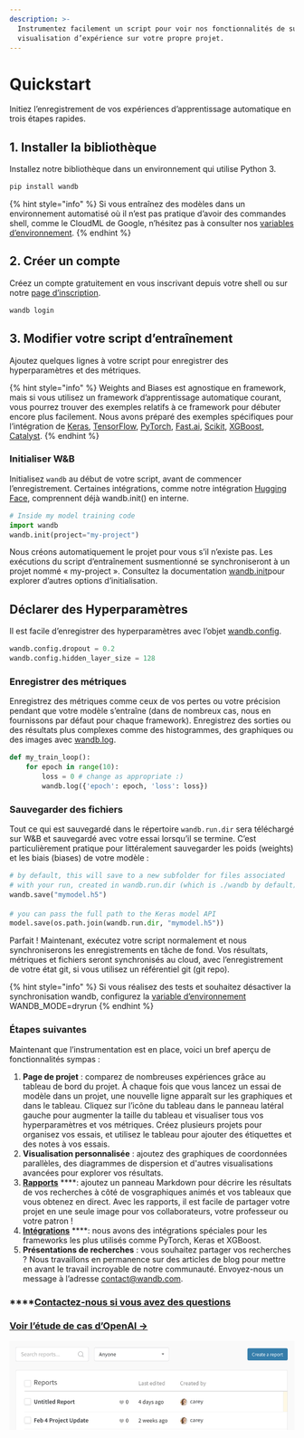 ```yaml
---
description: >-
  Instrumentez facilement un script pour voir nos fonctionnalités de suivi et de
  visualisation d’expérience sur votre propre projet.
---
```


# Quickstart

Initiez l’enregistrement de vos expériences d’apprentissage automatique en trois étapes rapides.

## 1. **Installer la bibliothèque**

Installez notre bibliothèque dans un environnement qui utilise Python 3.

```bash
pip install wandb
```

{% hint style="info" %}
Si vous entraînez des modèles dans un environnement automatisé où il n’est pas pratique d’avoir des commandes shell, comme le CloudML de Google, n’hésitez pas à consulter nos [variables d’environnement](https://docs.wandb.ai/library/environment-variables).
{% endhint %}

## 2. **Créer un compte**

Créez un compte gratuitement en vous inscrivant depuis votre shell ou sur notre [page d’inscription](https://app.wandb.ai/login?signup=true).

```bash
wandb login
```

## 3.  Modifier votre script d’entraînement

Ajoutez quelques lignes à votre script pour enregistrer des hyperparamètres et des métriques.

{% hint style="info" %}
Weights and Biases est agnostique en framework, mais si vous utilisez un framework d’apprentissage automatique courant, vous pourrez trouver des exemples relatifs à ce framework pour débuter encore plus facilement. Nous avons préparé des exemples spécifiques pour l’intégration de [Keras](file:///C:/integrations/keras), [TensorFlow](file:///C:/integrations/tensorflow), [PyTorch](file:///C:/integrations/pytorch), [Fast.ai](file:///C:/integrations/fastai), [Scikit](file:///C:/integrations/scikit), [XGBoost](file:///C:/integrations/xgboost), [Catalyst](file:///C:/integrations/catalyst).
{% endhint %}

### Initialiser W&B

Initialisez `wandb` au début de votre script, avant de commencer l’enregistrement. Certaines intégrations, comme notre intégration [Hugging Face](https://docs.wandb.ai/integrations/huggingface), comprennent déjà wandb.init\(\) en interne.

```python
# Inside my model training code
import wandb
wandb.init(project="my-project")
```

Nous créons automatiquement le projet pour vous s’il n’existe pas. Les exécutions du script d’entraînement susmentionné se synchroniseront à un projet nommé « my-project ». Consultez la documentation [wandb.init](file:///C:/library/init)pour explorer d’autres options d’initialisation.

## Déclarer des Hyperparamètres

Il est facile d’enregistrer des hyperparamètres avec l’objet [wandb.config](file:///C:/library/config).

```python
wandb.config.dropout = 0.2
wandb.config.hidden_layer_size = 128
```

### **Enregistrer des métriques**

Enregistrez des métriques comme ceux de vos pertes ou votre précision pendant que votre modèle s’entraîne \(dans de nombreux cas, nous en fournissons par défaut pour chaque framework\). Enregistrez des sorties ou des résultats plus complexes comme des histogrammes, des graphiques ou des images avec [wandb.log](file:///C:/library/log).

```python
def my_train_loop():
    for epoch in range(10):
        loss = 0 # change as appropriate :)
        wandb.log({'epoch': epoch, 'loss': loss})
```

### **Sauvegarder des fichiers**

 Tout ce qui est sauvegardé dans le répertoire `wandb.run.dir` sera téléchargé sur W&B et sauvegardé avec votre essai lorsqu’il se termine. C’est particulièrement pratique pour littéralement sauvegarder les poids \(weights\) et les biais \(biases\) de votre modèle :

```python
# by default, this will save to a new subfolder for files associated
# with your run, created in wandb.run.dir (which is ./wandb by default)
wandb.save("mymodel.h5")

# you can pass the full path to the Keras model API
model.save(os.path.join(wandb.run.dir, "mymodel.h5"))
```

Parfait ! Maintenant, exécutez votre script normalement et nous synchroniserons les enregistrements en tâche de fond. Vos résultats, métriques et fichiers seront synchronisés au cloud, avec l’enregistrement de votre état git, si vous utilisez un référentiel git \(git repo\).

{% hint style="info" %}
Si vous réalisez des tests et souhaitez désactiver la synchronisation wandb, configurez la [variable d’environnement](https://docs.wandb.ai/library/environment-variables) WANDB\_MODE=dryrun
{% endhint %}

### Étapes suivantes

Maintenant que l’instrumentation est en place, voici un bref aperçu de fonctionnalités sympas :

1.  **Page de projet** : comparez de nombreuses expériences grâce au tableau de bord du projet. À chaque fois que vous lancez un essai de modèle dans un projet, une nouvelle ligne apparaît sur les graphiques et dans le tableau. Cliquez sur l’icône du tableau dans le panneau latéral gauche pour augmenter la taille du tableau et visualiser tous vos hyperparamètres et vos métriques. Créez plusieurs projets pour organisez vos essais, et utilisez le tableau pour ajouter des étiquettes et des notes à vos essais.
2. **Visualisation personnalisée** : ajoutez des graphiques de coordonnées parallèles, des diagrammes de dispersion et d'autres visualisations avancées pour explorer vos résultats.
3. [**Rapports**](https://docs.wandb.ai/reports) ****: ajoutez un panneau Markdown pour décrire les résultats de vos recherches à côté de vosgraphiques animés et vos tableaux que vous obtenez en direct. Avec les rapports, il est facile de partager votre projet en une seule image pour vos collaborateurs, votre professeur ou votre patron !
4. ​[**Intégrations**](https://docs.wandb.ai/integrations) ****: nous avons des intégrations spéciales pour les frameworks les plus utilisés comme PyTorch, Keras et XGBoost.
5. **Présentations de recherches** : vous souhaitez partager vos recherches ? Nous travaillons en permanence sur des articles de blog pour mettre en avant le travail incroyable de notre communauté. Envoyez-nous un message à l’adresse contact@wandb.com.

###  ****[**Contactez-nous si vous avez des questions**](https://docs.wandb.ai/company/getting-help)**​**

###  [**Voir l’étude de cas d’OpenAI**](https://bit.ly/wandb-learning-dexterity)[ →](https://bit.ly/wandb-learning-dexterity)

![](.gitbook/assets/image%20%2891%29.png)

